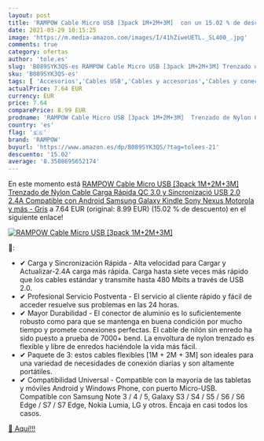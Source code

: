 ```yaml
---
layout: post
title: 'RAMPOW Cable Micro USB [3pack 1M+2M+3M]  con un 15.02 % de descuento'
date: 2021-03-29 10:15:25
image: 'https://m.media-amazon.com/images/I/41hZiweUETL._SL400_.jpg'
comments: true
category: ofertas
author: 'tole.es'
slug: 'B089SYK3QS-es RAMPOW Cable Micro USB [3pack 1M+2M+3M] Trenzado de Nylon...'
sku: 'B089SYK3QS-es'
tags: [ 'Accesorios','Cables USB','Cables y accesorios','Cables y conectores','Informática','android','rampow', ]
actualPrice: 7.64 EUR
currency: EUR
price: 7.64
comparePrice: 8.99 EUR
prodname: 'RAMPOW Cable Micro USB [3pack 1M+2M+3M]  Trenzado de Nylon Cable Carga Rápida QC 3.0 y Sincronizació USB 2.0  2.4A  Compatible con Android  Samsung Galaxy  Kindle  Sony  Nexus  Motorola y más - Gris'
country: 'es'
flag: '🇪🇸'
brand: 'RAMPOW'
buyurl: 'https://www.amazon.es/dp/B089SYK3QS/?tag=tolees-21'
descuento: '15.02'
average: '8.3508695652174'
---
```


En este momento está [RAMPOW Cable Micro USB [3pack 1M+2M+3M]  Trenzado de Nylon Cable Carga Rápida QC 3.0 y Sincronizació USB 2.0  2.4A  Compatible con Android  Samsung Galaxy  Kindle  Sony  Nexus  Motorola y más - Gris](https://www.amazon.es/dp/B089SYK3QS/?tag=tolees-21) a 7.64 EUR (original: 8.99 EUR) (15.02 %  de descuento) en el siguiente enlace!

[![RAMPOW Cable Micro USB [3pack 1M+2M+3M] ](https://m.media-amazon.com/images/I/41hZiweUETL._SL400_.jpg)](https://www.amazon.es/dp/B089SYK3QS/?tag=tolees-21)

🔎:

- ✔ Carga y Sincronización Rápida - Alta velocidad para Cargar y Actualizar-2.4A carga más rápida. Carga hasta siete veces más rápido que los cables estándar y transmite hasta 480 Mbits a través de USB 2.0.
- ✔ Profesional Servicio Postventa - El servicio al cliente rápido y fácil de acceder resuelve sus problemas en las 24 horas.
- ✔ Mayor Durabilidad - El conector de aluminio es lo suficientemente robusto como para que se mantenga en buena condición por mucho tiempo y promete conexiones perfectas. El cable de nilón sin enredo ha sido puesto a prueba de 7000+ bend. La envoltura de nylon trenzado es flexible y libre de enredos haciéndole la vida más fácil.
- ✔ Paquete de 3: estos cables flexibles [1M + 2M + 3M] son ideales para una variedad de necesidades de conexión diarias y son altamente portátiles.
- ✔ Compatibilidad Universal - Compatible con la mayoría de las tabletas y móviles Android y Windows Phone, con puerto Micro-USB. Compatible con Samsung Note 3 / 4 / 5, Galaxy S3 / S4 / S5 / S6 / S6 Edge / S7 / S7 Edge, Nokia Lumia, LG y otros. Encaja en casi todos los casos.

[🛒 Aquí!!!](https://www.amazon.es/dp/B089SYK3QS/?tag=tolees-21)
